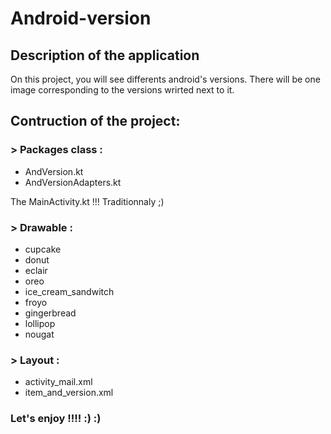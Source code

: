 # Android-version

## Description of the application
On this project, you will see differents android's versions. 
There will be one image corresponding to the versions wrirted next to it.


## Contruction of the project:  
### > Packages class :
- AndVersion.kt
- AndVersionAdapters.kt

The MainActivity.kt !!! Traditionnaly ;)

### > Drawable :  
- cupcake  
- donut  
- eclair  
- oreo  
- ice_cream_sandwitch  
- froyo  
- gingerbread  
- lollipop  
- nougat  

### > Layout :
- activity_mail.xml  
- item_and_version.xml  

### **Let's enjoy !!!! :) :)**
